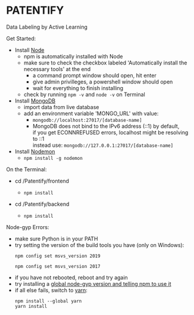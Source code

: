 # PATENTIFY
Data Labeling by Active Learning

Get Started:
* Install [Node](https://nodejs.org/en/download/)
  * npm is automatically installed with Node
  * make sure to check the checkbox labeled 'Automatically install the necessary tools' at the end
    * a command prompt window should open, hit enter
    * give admin privilleges, a powershell window should open
    * wait for everything to finish installing
  * check by running ```npm -v``` and ```node -v``` on Terminal
* Install [MongoDB](https://docs.mongodb.com/manual/installation/)
  * import data from live database
  * add an environment variable 'MONGO_URL' with value: 
    * ```mongodb://localhost:27017/[database-name]```
    * MongoDB does not bind to the IPv6 address (::1) by default, \
    if you get ECONNREFUSED errors, localhost might be resolving to ::1 \
    instead use:
    ```mongodb://127.0.0.1:27017/[database-name]```
* Install [Nodemon](https://www.npmjs.com/package/nodemon) 
   - ```npm install -g nodemon```

On the Terminal:
* cd /Patentify/frontend
  * ```npm install```

* cd /Patentify/backend
  * ```npm install```

Node-gyp Errors:
* make sure Python is in your PATH
* try setting the version of the build tools you have (only on Windows): 
  ```
  npm config set msvs_version 2019
  ```
  ```
  npm config set msvs_version 2017
  ```
* if you have not rebooted, reboot and try again
* try installing a [global node-gyp version and telling npm to use it](https://github.com/nodejs/node-gyp/blob/master/docs/Updating-npm-bundled-node-gyp.md)
* if all else fails, switch to [yarn](https://classic.yarnpkg.com/lang/en/docs/install/): 
  ``` 
  npm install --global yarn
  yarn install
  ```
